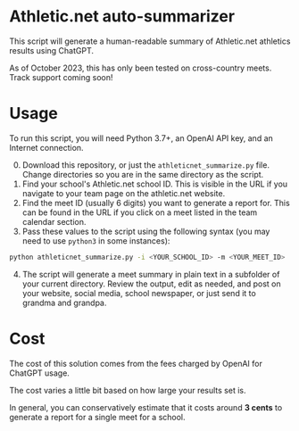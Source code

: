 # Athletic.net auto-summarizer

This script will generate a human-readable summary of Athletic.net athletics results using ChatGPT.

As of October 2023, this has only been tested on cross-country meets. Track support coming soon!

# Usage

To run this script, you will need Python 3.7+, an OpenAI API key, and an Internet connection.

0. Download this repository, or just the `athleticnet_summarize.py` file. Change directories so you are in the same directory as the script.
1. Find your school's Athletic.net school ID. This is visible in the URL if you navigate to your team page on the athletic.net website.
2. Find the meet ID (usually 6 digits) you want to generate a report for. This can be found in the URL if you click on a meet listed in the team calendar section.
3. Pass these values to the script using the following syntax (you may need to use `python3` in some instances):
```bash
python athleticnet_summarize.py -i <YOUR_SCHOOL_ID> -m <YOUR_MEET_ID>
```
4. The script will generate a meet summary in plain text in a subfolder of your current directory. Review the output, edit as needed, and post on your website, social media, school newspaper, or just send it to grandma and grandpa.


# Cost

The cost of this solution comes from the fees charged by OpenAI for ChatGPT usage.

The cost varies a little bit based on how large your results set is.

In general, you can conservatively estimate that it costs around **3 cents** to generate a report for a single meet for a school.
